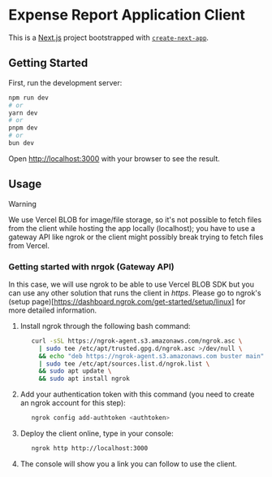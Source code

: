 # Expense Report Application Client

This is a [Next.js](https://nextjs.org) project bootstrapped with [`create-next-app`](https://nextjs.org/docs/app/api-reference/cli/create-next-app).

## Getting Started

First, run the development server:

```bash
npm run dev
# or
yarn dev
# or
pnpm dev
# or
bun dev
```

Open [http://localhost:3000](http://localhost:3000) with your browser to see the result.

## Usage

> [!WARNING]
> We use Vercel BLOB for image/file storage, so it's not possible to fetch files from the client while hosting the app locally (localhost); you have to use a gateway API like ngrok or the client might possibly break trying to fetch files from Vercel.

### Getting started with nrgok (Gateway API)

In this case, we will use ngrok to be able to use Vercel BLOB SDK but you can use any other solution that runs the client in *https*. Please go to ngrok's (setup page)[https://dashboard.ngrok.com/get-started/setup/linux] for more detailed information.

1. Install ngrok through the following bash command:
   ```bash
      curl -sSL https://ngrok-agent.s3.amazonaws.com/ngrok.asc \
    	| sudo tee /etc/apt/trusted.gpg.d/ngrok.asc >/dev/null \
    	&& echo "deb https://ngrok-agent.s3.amazonaws.com buster main" \
    	| sudo tee /etc/apt/sources.list.d/ngrok.list \
    	&& sudo apt update \
    	&& sudo apt install ngrok
   ```

2. Add your authentication token with this command (you need to create an ngrok account for this step):

   ```bash
      ngrok config add-authtoken <authtoken>
   ```

3. Deploy the client online, type in your console:
   ```bash
      ngrok http http://localhost:3000
   ```

4. The console will show you a link you can follow to use the client.
